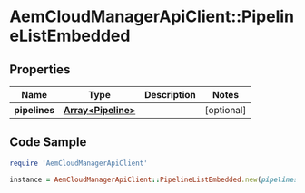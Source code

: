 # AemCloudManagerApiClient::PipelineListEmbedded

## Properties

Name | Type | Description | Notes
------------ | ------------- | ------------- | -------------
**pipelines** | [**Array&lt;Pipeline&gt;**](Pipeline.md) |  | [optional] 

## Code Sample

```ruby
require 'AemCloudManagerApiClient'

instance = AemCloudManagerApiClient::PipelineListEmbedded.new(pipelines: null)
```


